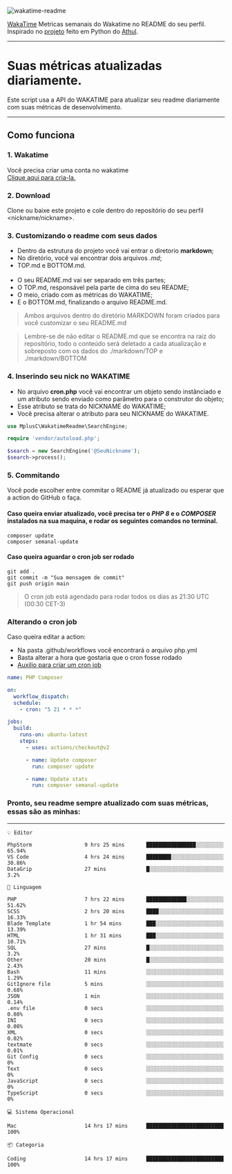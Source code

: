 ![wakatime-readme](https://socialify.git.ci/bymatheus/wakatime-readme/image?description=1&descriptionEditable=M%C3%A9tricas%20semanais%20do%20Wakatime%20no%20seu%20README%20de%20perfil.&font=KoHo&forks=1&language=1&owner=1&pattern=Signal&stargazers=1&theme=Dark)

[WakaTime](https://wakatime.com) Metricas semanais do Wakatime no README do seu perfil. <br>
Inspirado no [projeto](https://github.com/athul/waka-readme) feito em Python do [Athul](https://github.com/athul).
___

# Suas métricas atualizadas diariamente.
Este script usa a API do WAKATIME para atualizar seu readme diariamente com suas métricas de desenvolvimento.

___

## Como funciona

### 1. Wakatime
Você precisa criar uma conta no wakatime <br>
[Clique aqui para cria-la.](https://wakatime.com) 

### 2. Download
Clone ou baixe este projeto e cole dentro do repositório do seu perfil <nickname/nickname>.

### 3. Customizando o readme com seus dados
- Dentro da estrutura do projeto você vai entrar o diretorio **markdown**;  
- No diretório, você vai encontrar dois arquivos *.md*;
- TOP.md e BOTTOM.md.
<br><br>
- O seu README.md vai ser separado em três partes; 
- O TOP.md, responsável pela parte de cima do seu README;
- O meio, criado com as métricas do WAKATIME;
- E o BOTTOM.md, finalizando o arquivo README.md.<br>

> Ambos arquivos dentro do diretório MARKDOWN foram criados para você customizar o seu README.md

> Lembre-se de não editar o README.md que se encontra na raiz do repositório, todo o conteúdo será deletado a cada atualização e sobreposto com os dados do ./markdown/TOP e ./markdown/BOTTOM

### 4. Inserindo seu nick no WAKATIME
- No arquivo **cron.php** você vai encontrar um objeto sendo instânciado e um atributo sendo enviado como parâmetro para o construtor do objeto;
- Esse atributo se trata do NICKNAME do WAKATIME;
- Você precisa alterar o atributo para seu NICKNAME do WAKATIME.

```php
use MplusC\WakatimeReadme\SearchEngine;

require 'vendor/autoload.php';

$search = new SearchEngine('@SeuNickname');
$search->process();
```

### 5. Commitando
Você pode escolher entre commitar o README já atualizado ou esperar que a action do GitHub o faça. <br>

#### Caso queira enviar atualizado, você precisa ter o *PHP 8* e o *COMPOSER* instalados na sua maquina, e rodar os seguintes comandos no terminal.
```composer
composer update
composer semanal-update 
```

#### Caso queira aguardar o cron job ser rodado 
```git 
git add .
git commit -m "Sua mensagem de commit"
git push origin main
```

>O cron job está agendado para rodar todos os dias as 21:30 UTC (00:30 CET-3) 

### Alterando o cron job
Caso queira editar a action:

- Na pasta .github/workflows você encontrará o arquivo php.yml
- Basta alterar a hora que gostaria que o cron fosse rodado
- [Auxilio para criar um cron job](https://crontab.guru)

```yml
name: PHP Composer

on:
  workflow_dispatch:
  schedule:
    - cron: "5 21 * * *"

jobs:
  build:
    runs-on: ubuntu-latest
    steps:
      - uses: actions/checkout@v2

      - name: Update composer
        run: composer update

      - name: Update stats
        run: composer semanal-update
```

### Pronto, seu readme sempre atualizado com suas métricas, essas são as minhas:

___
```text
💡 Editor

PhpStorm                 9 hrs 25 mins       ████████████████░░░░░░░░░     65.94%
VS Code                  4 hrs 24 mins       ████████░░░░░░░░░░░░░░░░░     30.86%
DataGrip                 27 mins             █░░░░░░░░░░░░░░░░░░░░░░░░       3.2%
```
```text
💬 Linguagem

PHP                      7 hrs 22 mins       █████████████░░░░░░░░░░░░     51.62%
SCSS                     2 hrs 20 mins       ████░░░░░░░░░░░░░░░░░░░░░     16.33%
Blade Template           1 hr 54 mins        ███░░░░░░░░░░░░░░░░░░░░░░     13.39%
HTML                     1 hr 31 mins        ███░░░░░░░░░░░░░░░░░░░░░░     10.71%
SQL                      27 mins             █░░░░░░░░░░░░░░░░░░░░░░░░       3.2%
Other                    20 mins             █░░░░░░░░░░░░░░░░░░░░░░░░      2.43%
Bash                     11 mins             ░░░░░░░░░░░░░░░░░░░░░░░░░      1.29%
GitIgnore file           5 mins              ░░░░░░░░░░░░░░░░░░░░░░░░░      0.68%
JSON                     1 min               ░░░░░░░░░░░░░░░░░░░░░░░░░      0.14%
.env file                0 secs              ░░░░░░░░░░░░░░░░░░░░░░░░░      0.08%
INI                      0 secs              ░░░░░░░░░░░░░░░░░░░░░░░░░      0.08%
XML                      0 secs              ░░░░░░░░░░░░░░░░░░░░░░░░░      0.02%
textmate                 0 secs              ░░░░░░░░░░░░░░░░░░░░░░░░░      0.01%
Git Config               0 secs              ░░░░░░░░░░░░░░░░░░░░░░░░░         0%
Text                     0 secs              ░░░░░░░░░░░░░░░░░░░░░░░░░         0%
JavaScript               0 secs              ░░░░░░░░░░░░░░░░░░░░░░░░░         0%
TypeScript               0 secs              ░░░░░░░░░░░░░░░░░░░░░░░░░         0%
```
```text
💻 Sistema Operacional

Mac                      14 hrs 17 mins      █████████████████████████       100%
```
```text
📦 Categoria

Coding                   14 hrs 17 mins      █████████████████████████       100%
```
